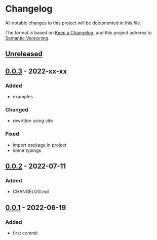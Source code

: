# Changelog

All notable changes to this project will be documented in this file.

The format is based on [Keep a Changelog](https://keepachangelog.com/en/1.0.0/), and this project adheres to [Semantic Versioning](https://semver.org/spec/v2.0.0.html).

## [Unreleased]

## [0.0.3] - 2022-xx-xx

### Added

- examples

### Changed

- rewritten using vite

### Fixed

- import package in project
- some typings

## [0.0.2] - 2022-07-11

### Added

- CHANGELOG.md

## [0.0.1] - 2022-06-19

### Added

- first commit

[Unreleased]: https://github.com/drpiou/ts-utils/compare/v0.0.3...HEAD
[0.0.3]: https://github.com/drpiou/ts-utils/compare/v0.0.2...v0.0.3
[0.0.2]: https://github.com/drpiou/ts-utils/compare/v0.0.1...v0.0.2
[0.0.1]: https://github.com/drpiou/ts-utils/releases/tag/v0.0.1
